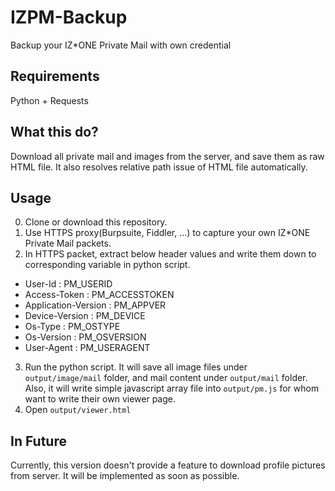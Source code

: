 # IZPM-Backup
Backup your IZ\*ONE Private Mail with own credential

## Requirements
Python + Requests

## What this do?
Download all private mail and images from the server, and save them as raw HTML file. It also resolves relative path issue of HTML file automatically.

## Usage
0. Clone or download this repository.
1. Use HTTPS proxy(Burpsuite, Fiddler, ...) to capture your own IZ\*ONE Private Mail packets.
2. In HTTPS packet, extract below header values and write them down to corresponding variable in python script.
 - User-Id : PM_USERID
 - Access-Token : PM_ACCESSTOKEN
 - Application-Version : PM_APPVER
 - Device-Version : PM_DEVICE
 - Os-Type : PM_OSTYPE
 - Os-Version : PM_OSVERSION
 - User-Agent : PM_USERAGENT
3. Run the python script. It will save all image files under `output/image/mail` folder, and mail content under `output/mail` folder. Also, it will write simple javascript array file into `output/pm.js` for whom want to write their own viewer page.
4. Open `output/viewer.html`

## In Future
Currently, this version doesn't provide a feature to download profile pictures from server. It will be implemented as soon as possible.


